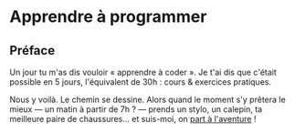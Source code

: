 # Apprendre à programmer

## Préface 

Un jour tu m'as dis vouloir « apprendre à coder ». Je t'ai dis que c'était possible en 5 jours, l'équivalent de 30h : cours & exercices pratiques.

Nous y voilà. Le chemin se dessine. Alors quand le moment s'y prêtera le mieux &mdash; un matin à partir de 7h ? &mdash; prends un stylo, un calepin, ta meilleure paire de chaussures... et suis-moi, on [part à l'aventure](01-generalites.md) !

<!--
<span style="color: orange; font-size: 70%;">@)}-,--`,-------</span>
-->
<br/>
<br/>
